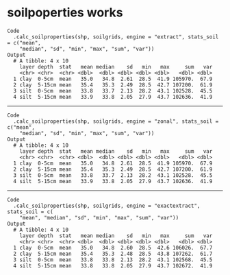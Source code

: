 # soilpoperties works

    Code
      .calc_soilproperties(shp, soilgrids, engine = "extract", stats_soil = c("mean",
        "median", "sd", "min", "max", "sum", "var"))
    Output
      # A tibble: 4 x 10
        layer depth  stat   mean median    sd   min   max     sum   var
        <chr> <chr>  <chr> <dbl>  <dbl> <dbl> <dbl> <dbl>   <dbl> <dbl>
      1 clay  0-5cm  mean   35.0   34.8  2.61  28.5  41.9 105970.  67.9
      2 clay  5-15cm mean   35.4   35.3  2.49  28.5  42.7 107200.  61.9
      3 silt  0-5cm  mean   33.8   33.7  2.13  28.2  43.1 102528.  45.5
      4 silt  5-15cm mean   33.9   33.8  2.05  27.9  43.7 102636.  41.9

---

    Code
      .calc_soilproperties(shp, soilgrids, engine = "zonal", stats_soil = c("mean",
        "median", "sd", "min", "max", "sum", "var"))
    Output
      # A tibble: 4 x 10
        layer depth  stat   mean median    sd   min   max     sum   var
        <chr> <chr>  <chr> <dbl>  <dbl> <dbl> <dbl> <dbl>   <dbl> <dbl>
      1 clay  0-5cm  mean   35.0   34.8  2.61  28.5  41.9 105970.  67.9
      2 clay  5-15cm mean   35.4   35.3  2.49  28.5  42.7 107200.  61.9
      3 silt  0-5cm  mean   33.8   33.7  2.13  28.2  43.1 102528.  45.5
      4 silt  5-15cm mean   33.9   33.8  2.05  27.9  43.7 102636.  41.9

---

    Code
      .calc_soilproperties(shp, soilgrids, engine = "exactextract", stats_soil = c(
        "mean", "median", "sd", "min", "max", "sum", "var"))
    Output
      # A tibble: 4 x 10
        layer depth  stat   mean median    sd   min   max     sum   var
        <chr> <chr>  <chr> <dbl>  <dbl> <dbl> <dbl> <dbl>   <dbl> <dbl>
      1 clay  0-5cm  mean   35.0   34.8  2.60  28.5  42.6 106026.  67.7
      2 clay  5-15cm mean   35.4   35.3  2.48  28.5  43.8 107262.  61.7
      3 silt  0-5cm  mean   33.8   33.8  2.13  28.2  43.1 102568.  45.5
      4 silt  5-15cm mean   33.8   33.8  2.05  27.9  43.7 102672.  41.9

